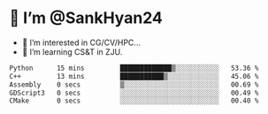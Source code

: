 # 👋 I’m @SankHyan24

- 👀 I’m interested in CG/CV/HPC...
- 🌱 I’m learning CS&T in ZJU.

<!---
SankHyan24/SankHyan24 is a ✨ special ✨ repository because its `README.md` (this file) appears on your GitHub profile.
You can click the Preview link to take a look at your changes.
--->
<!--START_SECTION:waka-->

```txt
Python      15 mins         █████████████▒░░░░░░░░░░░   53.36 %
C++         13 mins         ███████████▒░░░░░░░░░░░░░   45.06 %
Assembly    0 secs          ▒░░░░░░░░░░░░░░░░░░░░░░░░   00.69 %
GDScript3   0 secs          ░░░░░░░░░░░░░░░░░░░░░░░░░   00.49 %
CMake       0 secs          ░░░░░░░░░░░░░░░░░░░░░░░░░   00.40 %
```

<!--END_SECTION:waka-->
